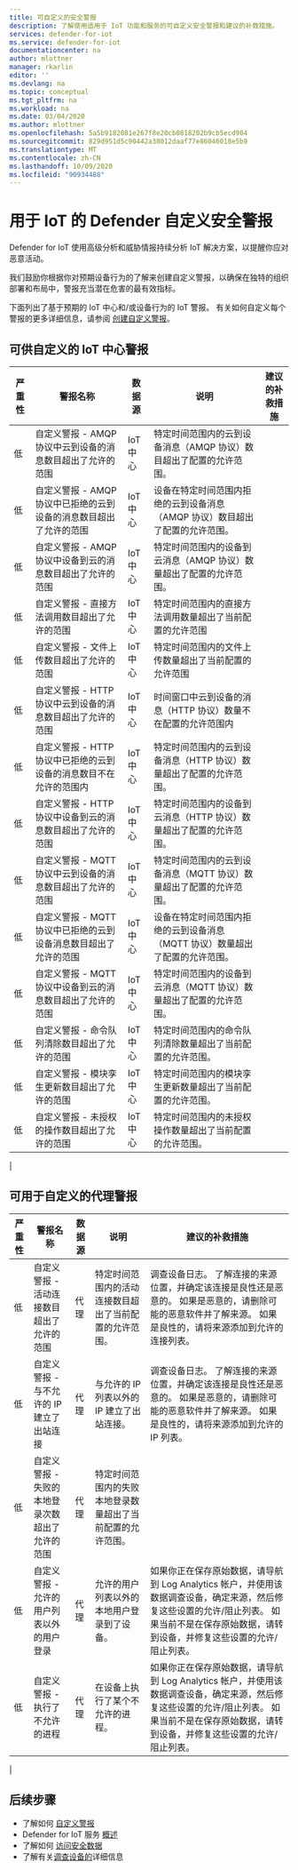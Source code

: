 ```yaml
---
title: 可自定义的安全警报
description: 了解使用适用于 IoT 功能和服务的可自定义安全警报和建议的补救措施。
services: defender-for-iot
ms.service: defender-for-iot
documentationcenter: na
author: mlottner
manager: rkarlin
editor: ''
ms.devlang: na
ms.topic: conceptual
ms.tgt_pltfrm: na
ms.workload: na
ms.date: 03/04/2020
ms.author: mlottner
ms.openlocfilehash: 5a5b9182081e267f8e20cb0818202b9cb5ecd904
ms.sourcegitcommit: 829d951d5c90442a38012daaf77e86046018e5b9
ms.translationtype: MT
ms.contentlocale: zh-CN
ms.lasthandoff: 10/09/2020
ms.locfileid: "90934488"
---
```

# <a name="defender-for-iot-customizable-security-alerts"></a>用于 IoT 的 Defender 自定义安全警报

Defender for IoT 使用高级分析和威胁情报持续分析 IoT 解决方案，以提醒你应对恶意活动。

我们鼓励你根据你对预期设备行为的了解来创建自定义警报，以确保在独特的组织部署和布局中，警报充当潜在危害的最有效指标。

下面列出了基于预期的 IoT 中心和/或设备行为的 IoT 警报。 有关如何自定义每个警报的更多详细信息，请参阅 [创建自定义警报](quickstart-create-custom-alerts.md)。

## <a name="iot-hub-alerts-available-for-customization"></a>可供自定义的 IoT 中心警报

| 严重性 | 警报名称 | 数据源 | 说明 | 建议的补救措施|
|---|---|---|---|---|
| 低      | 自定义警报 - AMQP 协议中云到设备的消息数目超出了允许的范围          | IoT 中心     | 特定时间范围内的云到设备消息（AMQP 协议）数目超出了配置的允许范围。||
| 低      | 自定义警报 - AMQP 协议中已拒绝的云到设备的消息数目超出了允许的范围 | IoT 中心     | 设备在特定时间范围内拒绝的云到设备消息（AMQP 协议）数目超出了配置的允许范围。||
| 低      | 自定义警报 - AMQP 协议中设备到云的消息数目超出了允许的范围      | IoT 中心     | 特定时间范围内的设备到云消息（AMQP 协议）数量超出了配置的允许范围。|   |
| 低      | 自定义警报 - 直接方法调用数目超出了允许的范围 | IoT 中心     | 特定时间范围内的直接方法调用数量超出了当前配置的允许范围||
| 低      | 自定义警报 - 文件上传数目超出了允许的范围 | IoT 中心     | 特定时间范围内的文件上传数量超出了当前配置的允许范围| |
| 低      | 自定义警报 - HTTP 协议中云到设备的消息数目超出了允许的范围 | IoT 中心     | 时间窗口中云到设备的消息（HTTP 协议）数量不在配置的允许范围内                                  |
| 低      | 自定义警报 - HTTP 协议中已拒绝的云到设备的消息数目不在允许的范围内 | IoT 中心     | 特定时间范围内的云到设备消息（HTTP 协议）数量超出了配置的允许范围。 |
| 低      | 自定义警报 - HTTP 协议中设备到云的消息数目超出了允许的范围 | IoT 中心| 特定时间范围内的设备到云消息（HTTP 协议）数量超出了配置的允许范围。|    |
| 低      | 自定义警报 - MQTT 协议中云到设备的消息数目超出了允许的范围 | IoT 中心     | 特定时间范围内的云到设备消息（MQTT 协议）数量超出了配置的允许范围。|   |
| 低      | 自定义警报 - MQTT 协议中已拒绝的云到设备消息数目超出了允许的范围 | IoT 中心     | 设备在特定时间范围内拒绝的云到设备消息（MQTT 协议）数量超出了配置的允许范围。 |
| 低      | 自定义警报 - MQTT 协议中设备到云的消息数目超出了允许的范围          | IoT 中心     | 特定时间范围内的设备到云消息（MQTT 协议）数量超出了配置的允许范围。|
| 低      | 自定义警报 - 命令队列清除数目超出了允许的范围                               | IoT 中心     | 特定时间范围内的命令队列清除数量超出了当前配置的允许范围。||
| 低      | 自定义警报 - 模块孪生更新数目超出了允许的范围                                       | IoT 中心     | 特定时间范围内的模块孪生更新数量超出了当前配置的允许范围。|
| 低      | 自定义警报 - 未授权的操作数目超出了允许的范围  | IoT 中心     | 特定时间范围内的未授权操作数量超出了当前配置的允许范围。|
|

## <a name="agent-alerts-available-for-customization"></a>可用于自定义的代理警报

| 严重性 | 警报名称 | 数据源 | 说明 | 建议的补救措施|
|---|---|---|---|---|
| 低      | 自定义警报 - 活动连接数目超出了允许的范围  | 代理       | 特定时间范围内的活动连接数目超出了当前配置的允许范围。|  调查设备日志。 了解连接的来源位置，并确定该连接是良性还是恶意的。 如果是恶意的，请删除可能的恶意软件并了解来源。 如果是良性的，请将来源添加到允许的连接列表。  |
| 低      | 自定义警报 - 与不允许的 IP 建立了出站连接                             | 代理       | 与允许的 IP 列表以外的 IP 建立了出站连接。 |调查设备日志。 了解连接的来源位置，并确定该连接是良性还是恶意的。 如果是恶意的，请删除可能的恶意软件并了解来源。 如果是良性的，请将来源添加到允许的 IP 列表。                        |
| 低      | 自定义警报 - 失败的本地登录次数超出了允许的范围                               | 代理       | 特定时间范围内的失败本地登录数量超出了当前配置的允许范围。 |   |
| 低      | 自定义警报 - 允许的用户列表以外的用户登录 | 代理       | 允许的用户列表以外的本地用户登录到了设备。|  如果你正在保存原始数据，请导航到 Log Analytics 帐户，并使用该数据调查设备，确定来源，然后修复这些设置的允许/阻止列表。 如果当前不是在保存原始数据，请转到设备，并修复这些设置的允许/阻止列表。|
| 低      | 自定义警报 - 执行了不允许的进程 | 代理       | 在设备上执行了某个不允许的进程。 |如果你正在保存原始数据，请导航到 Log Analytics 帐户，并使用该数据调查设备，确定来源，然后修复这些设置的允许/阻止列表。 如果当前不是在保存原始数据，请转到设备，并修复这些设置的允许/阻止列表。  |
|

## <a name="next-steps"></a>后续步骤

- 了解如何 [自定义警报](quickstart-create-custom-alerts.md)
- Defender for IoT 服务 [概述](overview.md)
- 了解如何 [访问安全数据](how-to-security-data-access.md)
- 了解有关[调查设备的](how-to-investigate-device.md)详细信息
